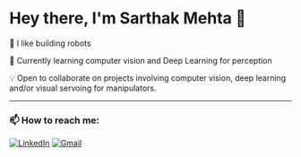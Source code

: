 # Hey there, I'm Sarthak Mehta 👋

🚀 I like building robots

🔭 Currently learning computer vision and Deep Learning for perception

💡 Open to collaborate on projects involving computer vision, deep learning and/or visual servoing for manipulators.

---

### 📫 How to reach me:
[![LinkedIn](https://img.shields.io/badge/LinkedIn-0077B5?style=flat&logo=linkedin&logoColor=white)](https://www.linkedin.com/in/mehtasarthak/)
[![Gmail](https://img.shields.io/badge/Gmail-D14836?style=flat&logo=gmail&logoColor=white)](mailto:smehta1@wpi.edu)
